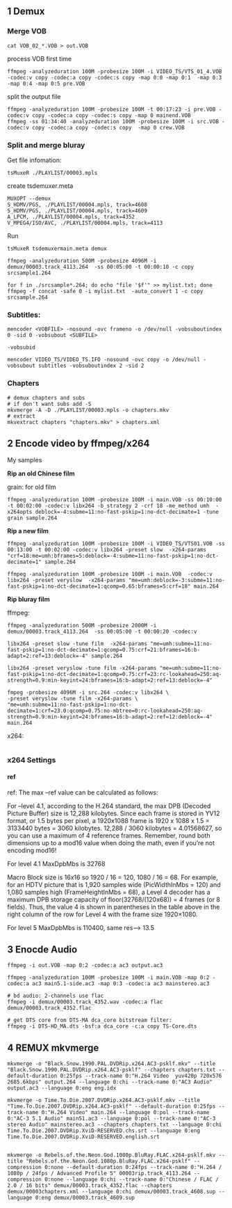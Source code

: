 
## 1 Demux

### Merge VOB
```
cat VOB_02_*.VOB > out.VOB
```

process VOB first time

```
ffmpeg -analyzeduration 100M -probesize 100M -i VIDEO_TS/VTS_01_4.VOB  -codec:v copy -codec:a copy -codec:s copy -map 0:0 -map 0:1  -map 0:3 -map 0:4 -map 0:5 pre.VOB
```

split the output file

```
ffmpeg -analyzeduration 100M -probesize 100M -t 00:17:23 -i pre.VOB -codec:v copy -codec:a copy -codec:s copy -map 0 mainend.VOB
ffmpeg -ss 01:34:40 -analyzeduration 100M -probesize 100M -i src.VOB -codec:v copy -codec:a copy -codec:s copy  -map 0 crew.VOB
```

### Split and merge bluray

Get file infomation:

```
tsMuxeR ./PLAYLIST/00003.mpls
```

create tsdemuxer.meta
```
MUXOPT --demux
S_HDMV/PGS, ./PLAYLIST/00004.mpls, track=4608
S_HDMV/PGS, ./PLAYLIST/00004.mpls, track=4609
A_LPCM, ./PLAYLIST/00004.mpls, track=4352
V_MPEG4/ISO/AVC, ./PLAYLIST/00004.mpls, track=4113
```

Run
```
tsMuxeR tsdemuxermain.meta demux
```

```
ffmpeg -analyzeduration 500M -probesize 4096M -i demux/00003.track_4113.264  -ss 00:05:00 -t 00:00:10 -c copy srcsample1.264
```

```
for f in ./srcsample*.264; do echo "file '$f'" >> mylist.txt; done
ffmpeg -f concat -safe 0 -i mylist.txt  -auto_convert 1 -c copy srcsample.264
```

### Subtitles:

```
mencoder <VOBFILE> -nosound -ovc frameno -o /dev/null -vobsuboutindex 0 -sid 0 -vobsubout <SUBFILE>

-vobsubid

mencoder VIDEO_TS/VIDEO_TS.IFO -nosound -ovc copy -o /dev/null -vobsubout subtitles -vobsuboutindex 2 -sid 2
```

### Chapters

```
# demux chapters and subs
# if don't want subs add -S
mkvmerge -A -D ./PLAYLIST/00003.mpls -o chapters.mkv
# extract
mkvextract chapters "chapters.mkv" > chapters.xml
```

## 2 Encode video by ffmpeg/x264


My samples

**Rip an old Chinese film**

grain: for old film

```
ffmpeg -analyzeduration 100M -probesize 100M -i main.VOB -ss 00:10:00 -t 00:02:00 -codec:v libx264 -b_strategy 2 -crf 18 -me_method umh  -x264opts deblock=-4:subme=11:no-fast-pskip=1:no-dct-decimate=1 -tune grain sample.264
```

**Rip a new film**

```
ffmpeg -analyzeduration 100M -probesize 100M -i VIDEO_TS/VTS01.VOB -ss 00:13:00 -t 00:02:00 -codec:v libx264 -preset slow  -x264-params "crf=18:me=umh:bframes=5:deblock=-4:subme=11:no-fast-pskip=1:no-dct-decimate=1" sample.264

ffmpeg -analyzeduration 100M -probesize 100M -i main.VOB  -codec:v libx264 -preset veryslow  -x264-params "me=umh:deblock=-3:subme=11:no-fast-pskip=1:no-dct-decimate=1:qcomp=0.65:bframes=5:crf=18" main.264
```

**Rip bluray film**

ffmpeg:

```
ffmpeg -analyzeduration 500M -probesize 2000M -i demux/00003.track_4113.264  -ss 00:05:00 -t 00:00:20 -codec:v

libx264 -preset slow -tune film  -x264-params "me=umh:subme=11:no-fast-pskip=1:no-dct-decimate=1:qcomp=0.75:crf=21:bframes=16:b-adapt=2:ref=13:deblock=-4" sample.264

libx264 -preset veryslow -tune film -x264-params "me=umh:subme=11:no-fast-pskip=1:no-dct-decimate=1:qcomp=0.75:crf=23:rc-lookahead=250:aq-strength=0.9:min-keyint=24:bframes=16:b-adapt=2:ref=13:deblock=-4"

fmpeg -probesize 4096M -i src.264 -codec:v libx264 \
-preset veryslow -tune film -x264-params \
"me=umh:subme=11:no-fast-pskip=1:no-dct-decimate=1:crf=23.0:qcomp=0.75:no-mbtree=0:rc-lookahead=250:aq-strength=0.9:min-keyint=24:bframes=16:b-adapt=2:ref=12:deblock=-4" main.264
```

x264:

```

```

### x264 Settings

#### ref
ref: The max –ref value can be calculated as follows:

For –level 4.1, according to the H.264 standard, the max DPB (Decoded Picture Buffer) size is 12,288 kilobytes. Since each frame is stored in YV12 format, or 1.5 bytes per pixel, a 1920x1088 frame is 1920 x 1088 x 1.5 = 3133440 bytes = 3060 kilobytes. 12,288 / 3060 kilobytes = 4.01568627, so you can use a maximum of 4 reference frames. Remember, round both dimensions up to a mod16 value when doing the math, even if you’re not encoding mod16!

For level 4.1 MaxDpbMbs is 32768

Macro Block size is 16x16 so 1920 / 16 = 120, 1080 / 16 = 68.
For example, for an HDTV picture that is 1,920 samples wide (PicWidthInMbs = 120) and 1,080 samples high (FrameHeightInMbs = 68), a Level 4 decoder has a maximum DPB storage capacity of floor(32768/(120x68)) = 4 frames (or 8 fields). Thus, the value 4 is shown in parentheses in the table above in the right column of the row for Level 4 with the frame size 1920×1080.

For level 5 MaxDpbMbs is 110400, same res--> 13.5

## 3 Enocde Audio

```
ffmpeg -i out.VOB -map 0:2 -codec:a ac3 output.ac3

ffmpeg -analyzeduration 100M -probesize 100M -i main.VOB -map 0:2 -codec:a ac3 main5.1-side.ac3 -map 0:3 -codec:a ac3 mainstereo.ac3

# bd audio: 2-channels use flac
ffmpeg -i demux/00003.track_4352.wav -codec:a flac demux/00003.track_4352.flac

# get DTS core from DTS-MA dca_core bitstream filter:
ffmpeg -i DTS-HD_MA.dts -bsf:a dca_core -c:a copy TS-Core.dts
```

## 4 REMUX mkvmerge

```
mkvmerge -o "Black.Snow.1990.PAL.DVDRip.x264.AC3-psklf.mkv" --title "Black.Snow.1990.PAL.DVDRip.x264.AC3-psklf" --chapters chapters.txt --default-duration 0:25fps --track-name 0:"H.264 Video  yuv420p 720x576 2685.6kbps" output.264 --language 0:chi --track-name 0:"AC3 Audio" output.ac3 --language 0:eng eng.idx

mkvmerge -o Time.To.Die.2007.DVDRip.x264.AC3-psklf.mkv --title "Time.To.Die.2007.DVDRip.x264.AC3-psklf" --default-duration 0:25fps --track-name 0:"H.264 Video" main.264 --language 0:pol --track-name 0:"AC-3 5.1 Audio" main51.ac3 --language 0:pol --track-name 0:"AC-3 stereo Audio" mainstereo.ac3 --chapters chapters.txt --language 0:chi Time.To.Die.2007.DVDRip.XviD-RESERVED.chs.srt --language 0:eng Time.To.Die.2007.DVDRip.XviD-RESERVED.english.srt


mkvmerge -o Rebels.of.the.Neon.God.1080p.BluRay.FLAC.x264-psklf.mkv --title "Rebels.of.the.Neon.God.1080p.BluRay.FLAC.x264-psklf" --compression 0:none --default-duration 0:24fps --track-name 0:"H.264 / 1080p / 24fps / Advanced Profile 5" 00003rip.track_4113.264 --compression 0:none --language 0:chi --track-name 0:"Chinese / FLAC / 2.0 / 16 bits" demux/00003.track_4352.flac --chapters demux/00003chapters.xml --language 0:chi demux/00003.track_4608.sup --language 0:eng demux/00003.track_4609.sup

```



